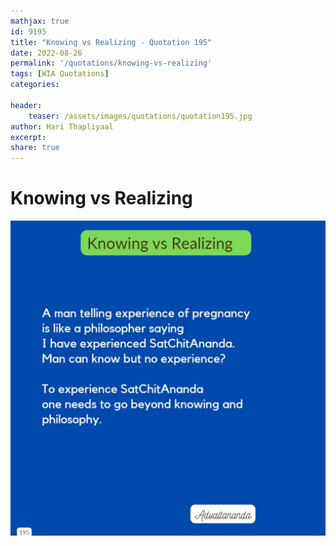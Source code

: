 ```yaml
---
mathjax: true
id: 9195
title: "Knowing vs Realizing - Quotation 195"
date: 2022-08-26
permalink: '/quotations/knowing-vs-realizing'
tags: [WIA Quotations] 
categories: 

header:
    teaser: /assets/images/quotations/quotation195.jpg
author: Hari Thapliyaal 
excerpt:
share: true 
---
```


# Knowing vs Realizing

![Knowing vs Realizing](/assets/images/quotations/quotation195.jpg)
